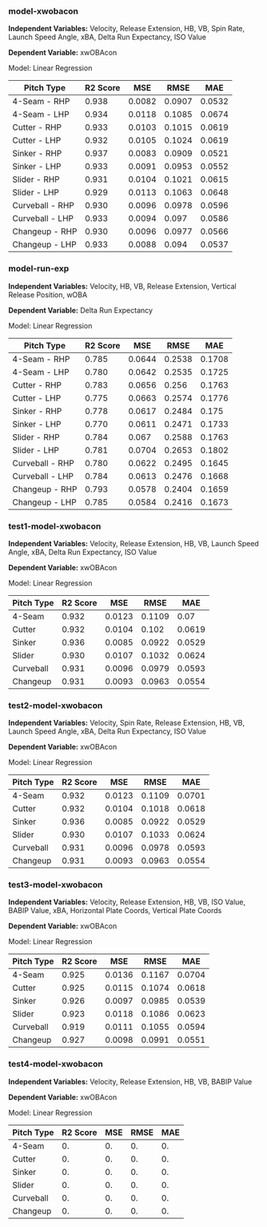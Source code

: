 ### model-xwobacon
**Independent Variables:** Velocity, Release Extension, HB, VB, Spin Rate, Launch Speed Angle, xBA, Delta Run Expectancy, ISO Value

**Dependent Variable:** xwOBAcon

Model: Linear Regression

|Pitch Type       |R2 Score  |MSE       |RMSE       |MAE        |  
|--               |---       |--        |---        |---        |
|4-Seam - RHP     |0.938     |0.0082    |0.0907     |0.0532     |
|4-Seam - LHP     |0.934     |0.0118    |0.1085     |0.0674     |
|Cutter - RHP     |0.933     |0.0103    |0.1015     |0.0619     |
|Cutter - LHP     |0.932     |0.0105    |0.1024     |0.0619     |
|Sinker - RHP     |0.937     |0.0083    |0.0909     |0.0521     |
|Sinker - LHP     |0.933     |0.0091    |0.0953     |0.0552     |
|Slider - RHP     |0.931     |0.0104    |0.1021     |0.0615     |
|Slider - LHP     |0.929     |0.0113    |0.1063     |0.0648     |
|Curveball - RHP  |0.930     |0.0096    |0.0978     |0.0596     |
|Curveball - LHP  |0.933     |0.0094    |0.097      |0.0586     |
|Changeup - RHP   |0.930     |0.0096    |0.0977     |0.0566     |
|Changeup - LHP   |0.933     |0.0088    |0.094      |0.0537     |


### model-run-exp
**Independent Variables:** Velocity, HB, VB, Release Extension, Vertical Release Position, wOBA

**Dependent Variable:** Delta Run Expectancy

Model: Linear Regression

|Pitch Type       |R2 Score  |MSE       |RMSE       |MAE        |  
|--               |---       |--        |---        |---        |
|4-Seam - RHP     |0.785     |0.0644    |0.2538     |0.1708     |
|4-Seam - LHP     |0.780     |0.0642    |0.2535     |0.1725     |
|Cutter - RHP     |0.783     |0.0656    |0.256      |0.1763     |
|Cutter - LHP     |0.775     |0.0663    |0.2574     |0.1776     |
|Sinker - RHP     |0.778     |0.0617    |0.2484     |0.175      |
|Sinker - LHP     |0.770     |0.0611    |0.2471     |0.1733     |
|Slider - RHP     |0.784     |0.067     |0.2588     |0.1763     |
|Slider - LHP     |0.781     |0.0704    |0.2653     |0.1802     |
|Curveball - RHP  |0.780     |0.0622    |0.2495     |0.1645     |
|Curveball - LHP  |0.784     |0.0613    |0.2476     |0.1668     |
|Changeup - RHP   |0.793     |0.0578    |0.2404     |0.1659     |
|Changeup - LHP   |0.785     |0.0584    |0.2416     |0.1673     |


### test1-model-xwobacon
**Independent Variables:** Velocity, Release Extension, HB, VB, Launch Speed Angle, xBA, Delta Run Expectancy, ISO Value

**Dependent Variable:** xwOBAcon

Model: Linear Regression

|Pitch Type   |R2 Score  |MSE       |RMSE       |MAE        |  
|--           |---       |--        |---        |---        |
|4-Seam       |0.932     |0.0123    |0.1109     |0.07       |
|Cutter       |0.932     |0.0104    |0.102      |0.0619     |
|Sinker       |0.936     |0.0085    |0.0922     |0.0529     |
|Slider       |0.930     |0.0107    |0.1032     |0.0624     |
|Curveball    |0.931     |0.0096    |0.0979     |0.0593     |
|Changeup     |0.931     |0.0093    |0.0963     |0.0554     |


### test2-model-xwobacon
**Independent Variables:** Velocity, Spin Rate, Release Extension, HB, VB, Launch Speed Angle, xBA, Delta Run Expectancy, ISO Value

**Dependent Variable:** xwOBAcon

Model: Linear Regression

|Pitch Type   |R2 Score  |MSE       |RMSE       |MAE        |  
|--           |---       |--        |---        |---        |
|4-Seam       |0.932     |0.0123    |0.1109     |0.0701     |
|Cutter       |0.932     |0.0104    |0.1018     |0.0618     |
|Sinker       |0.936     |0.0085    |0.0922     |0.0529     |
|Slider       |0.930     |0.0107    |0.1033     |0.0624     |
|Curveball    |0.931     |0.0096    |0.0978     |0.0593     |
|Changeup     |0.931     |0.0093    |0.0963     |0.0554     |


### test3-model-xwobacon
**Independent Variables:** Velocity, Release Extension, HB, VB, ISO Value, BABIP Value, xBA, Horizontal Plate Coords, Vertical Plate Coords

**Dependent Variable:** xwOBAcon

Model: Linear Regression

|Pitch Type   |R2 Score  |MSE       |RMSE       |MAE        |  
|--           |---       |--        |---        |---        |
|4-Seam       |0.925     |0.0136    |0.1167     |0.0704     |
|Cutter       |0.925     |0.0115    |0.1074     |0.0618     |
|Sinker       |0.926     |0.0097    |0.0985     |0.0539     |
|Slider       |0.923     |0.0118    |0.1086     |0.0623     |
|Curveball    |0.919     |0.0111    |0.1055     |0.0594     |
|Changeup     |0.927     |0.0098    |0.0991     |0.0551     |


### test4-model-xwobacon
**Independent Variables:** Velocity, Release Extension, HB, VB, BABIP Value

**Dependent Variable:** xwOBAcon

Model: Linear Regression

|Pitch Type   |R2 Score  |MSE       |RMSE       |MAE        |  
|--           |---       |--        |---        |---        |
|4-Seam       |0.     |0.    |0.     |0.     |
|Cutter       |0.     |0.    |0.     |0.     |
|Sinker       |0.     |0.    |0.     |0.     |
|Slider       |0.     |0.    |0.     |0.     |
|Curveball    |0.     |0.    |0.     |0.     |
|Changeup     |0.     |0.    |0.     |0.     |